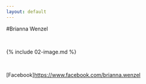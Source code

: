 ```yaml
---
layout: default
---
```


#Brianna Wenzel

<br>

{% include 02-image.md %}

<br>

[Facebook]https://www.facebook.com/brianna.wenzel

